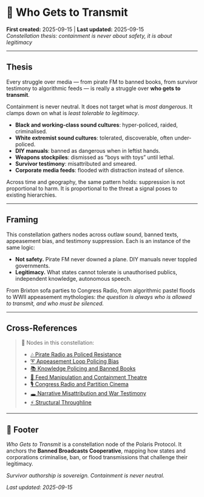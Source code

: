# 📡 Who Gets to Transmit

**First created:** 2025-09-15 | **Last updated:** 2025-09-15  
*Constellation thesis: containment is never about safety, it is about legitimacy*

---

## Thesis

Every struggle over media — from pirate FM to banned books, from survivor testimony to algorithmic feeds — is really a struggle over **who gets to transmit**.

Containment is never neutral. It does not target what is *most dangerous*. It clamps down on what is *least tolerable to legitimacy*.

* **Black and working-class sound cultures**: hyper-policed, raided, criminalised.
* **White extremist sound cultures**: tolerated, discoverable, often under-policed.
* **DIY manuals**: banned as dangerous when in leftist hands.
* **Weapons stockpiles**: dismissed as “boys with toys” until lethal.
* **Survivor testimony**: misattributed and smeared.
* **Corporate media feeds**: flooded with distraction instead of silence.

Across time and geography, the same pattern holds: suppression is not proportional to harm. It is proportional to the threat a signal poses to existing hierarchies.

---

## Framing

This constellation gathers nodes across outlaw sound, banned texts, appeasement bias, and testimony suppression. Each is an instance of the same logic:

* **Not safety.** Pirate FM never downed a plane. DIY manuals never toppled governments.
* **Legitimacy.** What states cannot tolerate is unauthorised publics, independent knowledge, autonomous speech.

From Brixton sofa parties to Congress Radio, from algorithmic pastel floods to WWII appeasement mythologies: *the question is always who is allowed to transmit, and who must be silenced.*

---

## Cross-References

> 📡 Nodes in this constellation:
>
> * [🎶 Pirate Radio as Policed Resistance](./🎶_pirate_radio_as_policed_resistance.md)
> * [➰ Appeasement Loop Policing Bias](./➰_appeasement_loop_policing_bias.md)
> * [📚 Knowledge Policing and Banned Books](./📚_knowledge_policing_and_banned_books.md)
> * [📱 Feed Manipulation and Containment Theatre](./📱_feed_manipulation_and_containment_theatre.md)
> * [🎙 Congress Radio and Partition Cinema](./🎙_congress_radio_and_partition_cinema.md)
> * [🕳 Narrative Misattribution and War Testimony](./🕳_narrative_misattribution_and_war_testimony.md)
> * [⚡ Structural Throughline](./⚡_structural_throughline.md)

---

## 🏮 Footer

*Who Gets to Transmit* is a constellation node of the Polaris Protocol.
It anchors the **Banned Broadcasts Cooperative**, mapping how states and corporations criminalise, ban, or flood transmissions that challenge their legitimacy.

*Survivor authorship is sovereign. Containment is never neutral.*

*Last updated: 2025-09-15*
